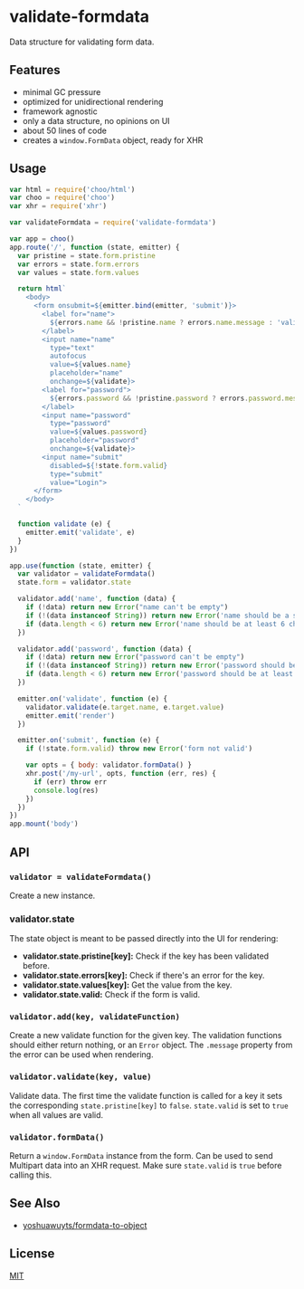 # validate-formdata
Data structure for validating form data.

## Features
- minimal GC pressure
- optimized for unidirectional rendering
- framework agnostic
- only a data structure, no opinions on UI
- about 50 lines of code
- creates a `window.FormData` object, ready for XHR

## Usage
```js
var html = require('choo/html')
var choo = require('choo')
var xhr = require('xhr')

var validateFormdata = require('validate-formdata')

var app = choo()
app.route('/', function (state, emitter) {
  var pristine = state.form.pristine
  var errors = state.form.errors
  var values = state.form.values

  return html`
    <body>
      <form onsubmit=${emitter.bind(emitter, 'submit')}>
        <label for="name">
          ${errors.name && !pristine.name ? errors.name.message : 'valid'}
        </label>
        <input name="name"
          type="text"
          autofocus
          value=${values.name}
          placeholder="name"
          onchange=${validate}>
        <label for="password">
          ${errors.password && !pristine.password ? errors.password.message : 'valid'}
        </label>
        <input name="password"
          type="password"
          value=${values.password}
          placeholder="password"
          onchange=${validate}>
        <input name="submit"
          disabled=${!state.form.valid}
          type="submit"
          value="Login">
      </form>
    </body>
  `

  function validate (e) {
    emitter.emit('validate', e)
  }
})

app.use(function (state, emitter) {
  var validator = validateFormdata()
  state.form = validator.state

  validator.add('name', function (data) {
    if (!data) return new Error("name can't be empty")
    if (!(data instanceof String)) return new Error('name should be a string')
    if (data.length < 6) return new Error('name should be at least 6 characters')
  })

  validator.add('password', function (data) {
    if (!data) return new Error("password can't be empty")
    if (!(data instanceof String)) return new Error('password should be a string')
    if (data.length < 6) return new Error('password should be at least 6 characters')
  })

  emitter.on('validate', function (e) {
    validator.validate(e.target.name, e.target.value)
    emitter.emit('render')
  })

  emitter.on('submit', function (e) {
    if (!state.form.valid) throw new Error('form not valid')

    var opts = { body: validator.formData() }
    xhr.post('/my-url', opts, function (err, res) {
      if (err) throw err
      console.log(res)
    })
  })
})
app.mount('body')
```

## API
### `validator = validateFormdata()`
Create a new instance.

### validator.state
The state object is meant to be passed directly into the UI for rendering:

- __validator.state.pristine[key]:__ Check if the key has been validated before.
- __validator.state.errors[key]:__ Check if there's an error for the key.
- __validator.state.values[key]:__ Get the value from the key.
- __validator.state.valid:__ Check if the form is valid.

### `validator.add(key, validateFunction)`
Create a new validate function for the given key. The validation functions
should either return nothing, or an `Error` object. The `.message` property
from the error can be used when rendering.

### `validator.validate(key, value)`
Validate data. The first time the validate function is called for a key it sets
the corresponding `state.pristine[key]` to `false`. `state.valid` is set to
`true` when all values are valid.

### `validator.formData()`
Return a `window.FormData` instance from the form. Can be used to send
Multipart data into an XHR request. Make sure `state.valid` is `true` before
calling this.

## See Also
- [yoshuawuyts/formdata-to-object](https://github.com/yoshuawuyts/formdata-to-object/)

## License
[MIT](https://tldrlegal.com/license/mit-license)
